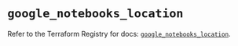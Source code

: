# `google_notebooks_location`

Refer to the Terraform Registry for docs: [`google_notebooks_location`](https://registry.terraform.io/providers/drfaust92/google/4.16.4/docs/resources/notebooks_location).
